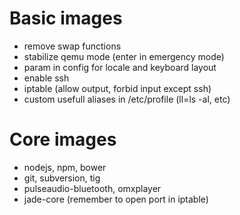 
Basic images
============
- remove swap functions
- stabilize qemu mode (enter in emergency mode)
- param in config for locale and keyboard layout
- enable ssh
- iptable (allow output, forbid input except ssh)
- custom usefull aliases in /etc/profile (ll=ls -al, etc)

Core images
===========
- nodejs, npm, bower
- git, subversion, tig
- pulseaudio-bluetooth, omxplayer
- jade-core (remember to open port in iptable)
